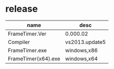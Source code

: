 # release
|name|desc|
|-|-|
|FrameTimer.Ver|0.000.02|
|Compiler|vs2013.update5|
|FrameTimer.exe|windows,x86|
|FrameTimer(x64).exe|windows,x64|
